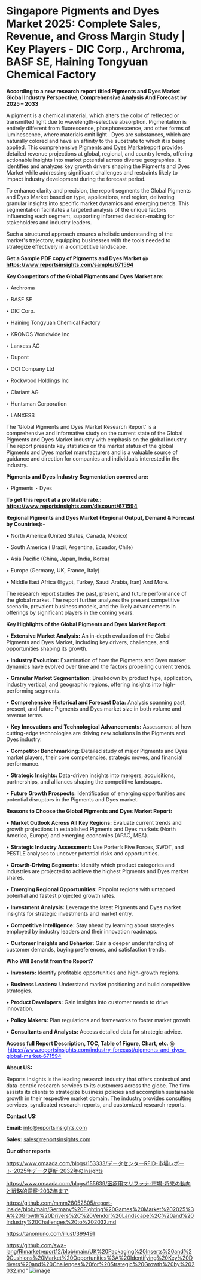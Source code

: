 # Singapore Pigments and Dyes Market 2025: Complete Sales, Revenue, and Gross Margin Study | Key Players - DIC Corp., Archroma, BASF SE, Haining Tongyuan Chemical Factory

<strong>According to a new research report titled Pigments and Dyes Market Global Industry Perspective, Comprehensive Analysis And Forecast by 2025 – 2033</strong>

A pigment is a chemical material, which alters the color of reflected or transmitted light due to wavelength-selective absorption. Pigmentation is entirely different from fluorescence, phosphorescence, and other forms of luminescence, where materials emit light . Dyes are substances, which are naturally colored and have an affinity to the substrate to which it is being applied. This comprehensive <a href=https://www.reportsinsights.com/sample/671594>Pigments and Dyes Market</a>report provides detailed revenue projections at global, regional, and country levels, offering actionable insights into market potential across diverse geographies. It identifies and analyzes key growth drivers shaping the Pigments and Dyes Market while addressing significant challenges and restraints likely to impact industry development during the forecast period.

To enhance clarity and precision, the report segments the Global Pigments and Dyes Market based on type, applications, and region, delivering granular insights into specific market dynamics and emerging trends. This segmentation facilitates a targeted analysis of the unique factors influencing each segment, supporting informed decision-making for stakeholders and industry leaders.

Such a structured approach ensures a holistic understanding of the market's trajectory, equipping businesses with the tools needed to strategize effectively in a competitive landscape.

<strong>Get a Sample PDF copy of Pigments and Dyes Market </strong><strong>@<a href=https://www.reportsinsights.com/sample/671594 style=color:#0000ff;> https://www.reportsinsights.com/sample/671594</a></strong></font>

<strong>Key Competitors of the Global Pigments and Dyes Market are:</strong>

‣ Archroma

‣ BASF SE

‣ DIC Corp.

‣ Haining Tongyuan Chemical Factory

‣ KRONOS Worldwide Inc

‣ Lanxess AG

‣ Dupont

‣ OCI Company Ltd

‣ Rockwood Holdings Inc

‣ Clariant AG

‣ Huntsman Corporation

‣ LANXESS

The ‘Global Pigments and Dyes Market Research Report’ is a comprehensive and informative study on the current state of the Global Pigments and Dyes Market industry with emphasis on the global industry. The report presents key statistics on the market status of the global Pigments and Dyes market manufacturers and is a valuable source of guidance and direction for companies and individuals interested in the industry.

<strong>Pigments and Dyes Industry Segmentation covered are:</strong>

‣ Pigments
‣ Dyes

<strong>To get this report at a profitable rate.: <a href=https://www.reportsinsights.com/discount/671594 style=color:#0000ff;>https://www.reportsinsights.com/discount/671594</a></strong></font>

<strong>Regional Pigments and Dyes Market (Regional Output, Demand &amp; Forecast by Countries):-</strong>

• North America (United States, Canada, Mexico)

• South America ( Brazil, Argentina, Ecuador, Chile)

• Asia Pacific (China, Japan, India, Korea)

• Europe (Germany, UK, France, Italy)

• Middle East Africa (Egypt, Turkey, Saudi Arabia, Iran) And More.

The research report studies the past, present, and future performance of the global market. The report further analyzes the present competitive scenario, prevalent business models, and the likely advancements in offerings by significant players in the coming years.

<strong>Key Highlights of the Global Pigments and Dyes Market Report:</strong>

• <strong>Extensive Market Analysis:</strong> An in-depth evaluation of the Global Pigments and Dyes Market, including key drivers, challenges, and opportunities shaping its growth.

• <strong>Industry Evolution:</strong> Examination of how the Pigments and Dyes market dynamics have evolved over time and the factors propelling current trends.

• <strong>Granular Market Segmentation:</strong> Breakdown by product type, application, industry vertical, and geographic regions, offering insights into high-performing segments.

• <strong>Comprehensive Historical and Forecast Data:</strong> Analysis spanning past, present, and future Pigments and Dyes market size in both volume and revenue terms.

• <strong>Key Innovations and Technological Advancements:</strong> Assessment of how cutting-edge technologies are driving new solutions in the Pigments and Dyes industry.

• <strong>Competitor Benchmarking:</strong> Detailed study of major Pigments and Dyes market players, their core competencies, strategic moves, and financial performance.

• <strong>Strategic Insights:</strong> Data-driven insights into mergers, acquisitions, partnerships, and alliances shaping the competitive landscape.

• <strong>Future Growth Prospects:</strong> Identification of emerging opportunities and potential disruptors in the Pigments and Dyes market.

<strong>Reasons to Choose the Global Pigments and Dyes Market Report:</strong>

• <strong>Market Outlook Across All Key Regions:</strong> Evaluate current trends and growth projections in established Pigments and Dyes markets (North America, Europe) and emerging economies (APAC, MEA).

• <strong>Strategic Industry Assessment:</strong> Use Porter’s Five Forces, SWOT, and PESTLE analyses to uncover potential risks and opportunities.

• <strong>Growth-Driving Segments:</strong> Identify which product categories and industries are projected to achieve the highest Pigments and Dyes market shares.

• <strong>Emerging Regional Opportunities:</strong> Pinpoint regions with untapped potential and fastest projected growth rates.

• <strong>Investment Analysis:</strong> Leverage the latest Pigments and Dyes market insights for strategic investments and market entry.

• <strong>Competitive Intelligence:</strong> Stay ahead by learning about strategies employed by industry leaders and their innovation roadmaps.

• <strong>Customer Insights and Behavior:</strong> Gain a deeper understanding of customer demands, buying preferences, and satisfaction trends.

<strong>Who Will Benefit from the Report?</strong>

• <strong>Investors:</strong> Identify profitable opportunities and high-growth regions.

• <strong>Business Leaders:</strong> Understand market positioning and build competitive strategies.

• <strong>Product Developers:</strong> Gain insights into customer needs to drive innovation.

• <strong>Policy Makers:</strong> Plan regulations and frameworks to foster market growth.

• <strong>Consultants and Analysts:</strong> Access detailed data for strategic advice.
</ul>
<strong>Access full Report Description, TOC, Table of Figure, Chart, etc. </strong>@  <a href=https://www.reportsinsights.com/industry-forecast/pigments-and-dyes-global-market-671594 style=color:#0000ff;>https://www.reportsinsights.com/industry-forecast/pigments-and-dyes-global-market-671594</a></font>

<strong><strong>About US</strong>:</strong>

Reports Insights is the leading research industry that offers contextual and data-centric research services to its customers across the globe. The firm assists its clients to strategize business policies and accomplish sustainable growth in their respective market domain. The industry provides consulting services, syndicated research reports, and customized research reports.

<strong>Contact US:</strong>

<p class=""""><b>Email:</b> <a href=mailto:info@reportsinsights.com>info@reportsinsights.com</a></p>
<p class=""""><b>Sales:</b> <a href=mailto:sales@reportsinsights.com>sales@reportsinsights.com</a></p>

<strong>Our other reports</strong>

<a href=https://www.omaada.com/blogs/153333/データセンターRFID-市場レポート-2025年データ更新-2032年のInsights>https://www.omaada.com/blogs/153333/データセンターRFID-市場レポート-2025年データ更新-2032年のInsights</a>

<a href=https://www.omaada.com/blogs/155639/医療用マリファナ-市場-将来の動向と戦略的洞察-2032年まで>https://www.omaada.com/blogs/155639/医療用マリファナ-市場-将来の動向と戦略的洞察-2032年まで</a>

<a href=https://github.com/mmm28052805/report-inside/blob/main/Germany%20Fighting%20Games%20Market%202025%3A%20Growth%20Drivers%2C%20Vendor%20Landscape%2C%20and%20Industry%20Challenges%20to%202032.md>https://github.com/mmm28052805/report-inside/blob/main/Germany%20Fighting%20Games%20Market%202025%3A%20Growth%20Drivers%2C%20Vendor%20Landscape%2C%20and%20Industry%20Challenges%20to%202032.md</a>

<a href=https://tanomuno.com/illust/399491>https://tanomuno.com/illust/399491</a>

<a href=https://github.com/swa-lang/RImarketreport12/blob/main/UK%20Packaging%20Inserts%20and%20Cushions%20Market%20Opportunities%3A%20Identifying%20Key%20Drivers%20and%20Challenges%20for%20Strategic%20Growth%20by%202032.md>https://github.com/swa-lang/RImarketreport12/blob/main/UK%20Packaging%20Inserts%20and%20Cushions%20Market%20Opportunities%3A%20Identifying%20Key%20Drivers%20and%20Challenges%20for%20Strategic%20Growth%20by%202032.md</a>"
![image](https://github.com/user-attachments/assets/ec08bf4d-45d7-4201-be7f-4f8335cfe423)
